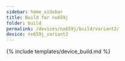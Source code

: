 ```yaml
---
sidebar: home_sidebar
title: Build for nx659j
folder: build
permalink: /devices/nx659j/build/variant2/
device: nx659j_variant2
---
```

{% include templates/device_build.md %}
